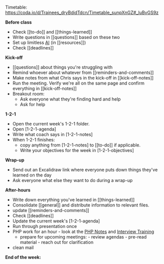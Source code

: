 Timetable:
https://coda.io/d/Trainees_dryBdidTdcn/Timetable_sunpXnGZ#_luBvGS9z

__Before class__
- Check [[to-do]] and [[things-learned]]
- Write questions in [[questions]] based on these two
- Set up limitless [AI](https://www.limitless.ai/) (in [[resources]])
- Check [[deadlines]]

__Kick-off__
- [[questions]] about things you're struggling with
- Remind whoever about whatever from [[reminders-and-comments]]
- Make notes from what Chris says in the kick-off in [[kick-off-notes]]
- Run the meeting. Verify we're all on the same page and confirm everything in [[kick-off-notes]]
- Breakout room:
	- Ask everyone what they're finding hard and help
	- Ask for help

__1-2-1__
- Open the current week's 1-2-1 folder.
- Open [1-2-1-agenda]
- Write what coach says in [1-2-1-notes]
- When 1-2-1 finishes:
	- copy anything from [1-2-1-notes] to [[to-do]] if applicable.
	- Write your objectives for the week in [1-2-1-objectives]

__Wrap-up__
- Send out an Excalidraw link where everyone puts down things they've learned on the day
- Ask everyone what else they want to do during a wrap-up

__After-hours__
- Write down everything you've learned in [[things-learned]]
- Consolidate [[general]] and distribute information to relevant files.
- update [[reminders-and-comments]]
- Check [[deadlines]]
- Update the current week's [1-2-1-agenda]
- Run through presentation once
- PHP work for an hour - look at the [PHP Notes](https://coda.io/d/Trainees_dryBdidTdcn/C16_suoVyCfs#_lu4FXuFz) and [Interview Training](https://coda.io/d/Trainees_dryBdidTdcn/Interview-Training_suXiawIu#_luxbblsd) 
	- prepare for upcoming meetings:
		  - review agendas
		  - pre-read material
		  - reach out for clarification
- clean mail

**End of the week:**
